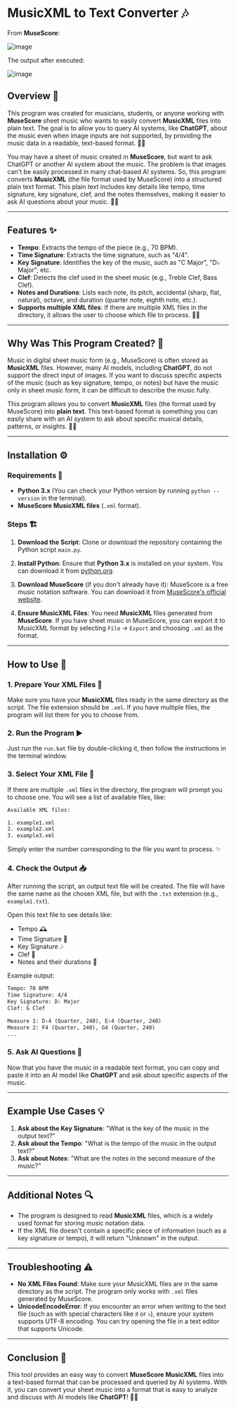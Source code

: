 # MusicXML to Text Converter 🎶

From **MuseScore**:

![image](https://github.com/user-attachments/assets/1a8aa4ce-b1d0-466a-8f07-0d177d340fec)

The output after executed:

![image](https://github.com/user-attachments/assets/8128d029-f45a-4eef-b2df-c0a447eed7c2)

## Overview 🌟

This program was created for musicians, students, or anyone working with **MuseScore** sheet music who wants to easily convert **MusicXML** files into plain text. The goal is to allow you to query AI systems, like **ChatGPT**, about the music even when image inputs are not supported, by providing the music data in a readable, text-based format. 📄🤖

You may have a sheet of music created in **MuseScore**, but want to ask ChatGPT or another AI system about the music. The problem is that images can't be easily processed in many chat-based AI systems. So, this program converts **MusicXML** (the file format used by MuseScore) into a structured plain text format. This plain text includes key details like tempo, time signature, key signature, clef, and the notes themselves, making it easier to ask AI questions about your music. 🎼💬

---

## Features ✨

- **Tempo**: Extracts the tempo of the piece (e.g., 70 BPM).
- **Time Signature**: Extracts the time signature, such as "4/4".
- **Key Signature**: Identifies the key of the music, such as "C Major", "D♭ Major", etc.
- **Clef**: Detects the clef used in the sheet music (e.g., Treble Clef, Bass Clef).
- **Notes and Durations**: Lists each note, its pitch, accidental (sharp, flat, natural), octave, and duration (quarter note, eighth note, etc.).
- **Supports multiple XML files**: If there are multiple XML files in the directory, it allows the user to choose which file to process. 📂🎶

---

## Why Was This Program Created? 🤔

Music in digital sheet music form (e.g., MuseScore) is often stored as **MusicXML** files. However, many AI models, including **ChatGPT**, do not support the direct input of images. If you want to discuss specific aspects of the music (such as key signature, tempo, or notes) but have the music only in sheet music form, it can be difficult to describe the music fully.

This program allows you to convert **MusicXML** files (the format used by MuseScore) into **plain text**. This text-based format is something you can easily share with an AI system to ask about specific musical details, patterns, or insights. 🎤💡

---

## Installation ⚙️

### Requirements 📝

- **Python 3.x** (You can check your Python version by running `python --version` in the terminal).
- **MuseScore MusicXML files** (`.xml` format).

### Steps 🏗️

1. **Download the Script**: Clone or download the repository containing the Python script `main.py`.

2. **Install Python**: Ensure that **Python 3.x** is installed on your system. You can download it from [python.org](https://www.python.org/downloads/).

3. **Download MuseScore** (if you don't already have it): MuseScore is a free music notation software. You can download it from [MuseScore's official website](https://musescore.org/).

4. **Ensure MusicXML Files**: You need **MusicXML** files generated from **MuseScore**. If you have sheet music in MuseScore, you can export it to MusicXML format by selecting `File` → `Export` and choosing `.xml` as the format.

---

## How to Use 🚀

### 1. **Prepare Your XML Files** 📂

Make sure you have your **MusicXML** files ready in the same directory as the script. The file extension should be `.xml`. If you have multiple files, the program will list them for you to choose from.

### 2. **Run the Program** ▶️

Just run the `run.bat` file by double-clicking it, then follow the instructions in the terminal window.

### 3. **Select Your XML File** 📝

If there are multiple `.xml` files in the directory, the program will prompt you to choose one. You will see a list of available files, like:

```txt
Available XML files:

1. example1.xml
2. example2.xml
3. example3.xml
```

Simply enter the number corresponding to the file you want to process. ✨

### 4. **Check the Output** 📥

After running the script, an output text file will be created. The file will have the same name as the chosen XML file, but with the `.txt` extension (e.g., `example1.txt`).

Open this text file to see details like:

- Tempo 🕰️
- Time Signature 📝
- Key Signature 🎶
- Clef 🎼
- Notes and their durations 🎵

Example output:

```txt
Tempo: 70 BPM
Time Signature: 4/4
Key Signature: D♭ Major
Clef: G Clef

Measure 1: D♭4 (Quarter, 240), E♭4 (Quarter, 240)
Measure 2: F4 (Quarter, 240), G4 (Quarter, 240)
...
```

### 5. **Ask AI Questions** 💬

Now that you have the music in a readable text format, you can copy and paste it into an AI model like **ChatGPT** and ask about specific aspects of the music.

---

## Example Use Cases 💡

1. **Ask about the Key Signature**: "What is the key of the music in the output text?"
2. **Ask about the Tempo**: "What is the tempo of the music in the output text?"
3. **Ask about Notes**: "What are the notes in the second measure of the music?"

---

## Additional Notes 🔍

- The program is designed to read **MusicXML** files, which is a widely used format for storing music notation data.
- If the XML file doesn't contain a specific piece of information (such as a key signature or tempo), it will return "Unknown" in the output.

---

## Troubleshooting ⚠️

- **No XML Files Found**: Make sure your MusicXML files are in the same directory as the script. The program only works with `.xml` files generated by MuseScore.
- **UnicodeEncodeError**: If you encounter an error when writing to the text file (such as with special characters like ♯ or ♭), ensure your system supports UTF-8 encoding. You can try opening the file in a text editor that supports Unicode.

---

## Conclusion 🎉

This tool provides an easy way to convert **MuseScore MusicXML** files into a text-based format that can be processed and queried by AI systems. With it, you can convert your sheet music into a format that is easy to analyze and discuss with AI models like **ChatGPT**! 🤖🎶
